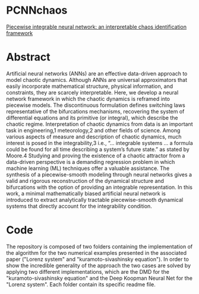 # PCNNchaos
[Piecewise integrable neural network: an interpretable chaos identification framework](https://doi.org/10.1063/5.0134984)

# Abstract
Artificial neural networks (ANNs) are an effective data-driven approach to model chaotic dynamics. Although ANNs are universal approximators that easily incorporate mathematical structure, physical information, and constraints, they are scarcely interpretable. Here, we develop a neural network framework in which the chaotic dynamics is reframed into piecewise models. The discontinuous formulation defines switching laws representative of the bifurcations mechanisms, recovering the system of differential equations and its primitive (or integral), which describe the chaotic regime.
Interpretation of chaotic dynamics from data is an important task in engineering,1 meteorology,2 and other fields of science. Among various aspects of measure and description of chaotic dynamics, much interest is posed in the integrability,3 i.e., “…
integrable systems …
a formula could be found for all time describing a system’s future state.” as stated by Moore.4 Studying and proving the existence of a chaotic attractor from a data-driven perspective is a demanding regression problem in which machine learning (ML) techniques offer a valuable assistance. The synthesis of a piecewise-smooth modeling through neural networks gives a valid and rigorous reconstruction of the dynamical structure and bifurcations with the option of providing an integrable representation. In this work, a minimal mathematically biased artificial neural network is introduced to extract analytically tractable piecewise-smooth dynamical systems that directly account for the integrability condition.

# Code
The repository is composed of two folders containing the implementation of the algorithm for the two numerical examples presented in the associated paper ("Lorenz system" and "kuramoto-sivashinsky equation"). In order to show the incredible generality of the approach the two cases are solved by applying two different implementations, which are the DMD for the "kuramoto-sivashinsky equation" and the Deep Koopman Neural Net for the "Lorenz system". Each folder contain its specific readme file.
